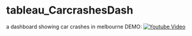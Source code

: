 # tableau_CarcrashesDash
a dashboard showing car crashes in melbourne
DEMO:
[![Youtube Video](https://youtu.be/ZNgDRZdpVIw/2.jpg)](https://www.youtube.com/watch?v=ZNgDRZdpVIw)
